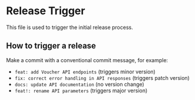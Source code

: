 # Release Trigger

This file is used to trigger the initial release process.

## How to trigger a release

Make a commit with a conventional commit message, for example:

- `feat: add Voucher API endpoints` (triggers minor version)
- `fix: correct error handling in API responses` (triggers patch version)
- `docs: update API documentation` (no version change)
- `feat!: rename API parameters` (triggers major version) 